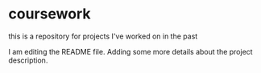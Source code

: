 # coursework

this is a repository for projects I've worked on in the past

I am editing the README file. Adding some more details about the project description.

